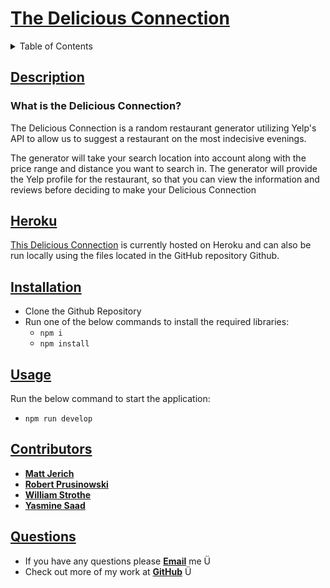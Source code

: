 # [The Delicious Connection](https://github.com/ysaad01/the-delicious-connection)

<details id="table-of-contents">
  <summary>Table of Contents</summary>
  <ul>
    <li><a href="#description">Description</a></li>
    <li><a href="#heroku">Heroku</a></li>
    <li><a href="#installtion">Installation</a></li>
    <li><a href="#usage">Usage</a></li>
    <li><a href="#contributors">Contributors</a></li>
    <li><a href="#questions">Questions</a></li>
  </ul>
</details>

## [Description](#table-of-contents)

### **What is the Delicious Connection?**

<p> The Delicious Connection is a random restaurant generator utilizing Yelp's API to allow us to suggest a restaurant on the most indecisive evenings.</p>

<p> The generator will take your search location into account along with the price range and distance you want to search in. The generator will provide the Yelp profile for the restaurant, so that you can view the information and reviews before deciding to make your Delicious Connection </p>

## [Heroku](#table-of-contents)

[This Delicious Connection](https://delcon.herokuapp.com/) is currently hosted on Heroku and can also be run locally using the files located in the GitHub repository Github.

## [Installation](#table-of-contents)

- Clone the Github Repository
- Run one of the below commands to install the required libraries:
  - `npm i`
  - `npm install`

## [Usage](#table-of-contents)

Run the below command to start the application:

- `npm run develop`

## [Contributors](#table-of-contents)

- [**Matt Jerich**](https://github.com/MJerich)
- [**Robert Prusinowski**](https://github.com/bobpruz)
- [**William Strothe**](https://github.com/wwstrothe)
- [**Yasmine Saad**](https://github.com/ysaad01)

## [Questions](#table-of-contents)

- If you have any questions please [**Email**](mailto:ysaad2325@gmail.com) me Ü
- Check out more of my work at [**GitHub**](https://github.com/ysaad01) Ü
